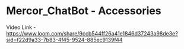 # Mercor_ChatBot - Accessories

Video Link -
https://www.loom.com/share/9ccb544ff26a41e1846d37243a98de3e?sid=f22d9a33-7b83-4f45-9524-885ec9139f44
